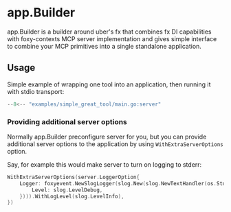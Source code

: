 # app.Builder

app.Builder is a builder around uber's fx that combines fx DI capabilities with foxy-contexts MCP server implementation and gives simple interface to combine your MCP primitives into a single standalone application.

## Usage

Simple example of wrapping one tool into an application, then running it with stdio transport:

```go
--8<-- "examples/simple_great_tool/main.go:server"
```

### Providing additional server options

Normally app.Builder preconfigure server for you, but you can provide additional server options to the application by using `WithExtraServerOptions` option.

Say, for example this would make server to turn on logging to stderr:

```go
WithExtraServerOptions(server.LoggerOption{
    Logger: foxyevent.NewSlogLogger(slog.New(slog.NewTextHandler(os.Stderr, &slog.HandlerOptions{
        Level: slog.LevelDebug,
    }))).WithLogLevel(slog.LevelInfo),
})
```